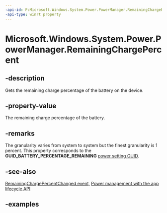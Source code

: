 ```yaml
---
-api-id: P:Microsoft.Windows.System.Power.PowerManager.RemainingChargePercent
-api-type: winrt property
---
```


# Microsoft.Windows.System.Power.PowerManager.RemainingChargePercent

<!--
public static int RemainingChargePercent { get; }
-->


## -description

Gets the remaining charge percentage of the battery on the device.

## -property-value

The remaining charge percentage of the battery.

## -remarks

The granularity varies from system to system but the finest granularity is 1 percent. This property corresponds to the **GUID_BATTERY_PERCENTAGE_REMAINING** [power setting GUID](/windows/win32/power/power-setting-guids).

## -see-also

[RemainingChargePercentChanged event](powermanager_remainingchargepercentchanged.md), [Power management with the app lifecycle API](/windows/apps/windows-app-sdk/applifecycle/applifecycle-power)

## -examples


